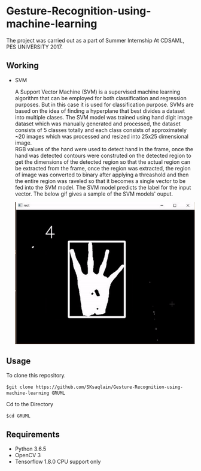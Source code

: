 # Gesture-Recognition-using-machine-learning
 The project was carried out as a part of Summer Internship At CDSAML, PES UNIVERSITY 2017.

## Working
<ul type=1>
 <li>SVM</li> 
<p>A Support Vector Machine (SVM) is a supervised machine learning algorithm that can be employed for both classification and regression purposes.
But in this case it is used for classification purpose. SVMs are based on the idea of finding a hyperplane that best divides a dataset into multiple clases. The SVM model was trained using hand digit image dataset which was manually generated and processed, the dataset consists of 5 classes totally and each class consists of approximately ~20 images which was processed and resized into 25x25 dimensional image.<br/>
 RGB values of the hand were used to detect hand in the frame, once the hand was detected contours were construted on the detected region to get the dimensions of the detected region so that the actual region can be extracted from the frame, once the region was extracted, the region of image was converted to binary after applying a threashold and then the entire region was raveled so that it becomes a single vector to be fed into the SVM model. The SVM model predicts the label for the input vector. The below gif gives a sample of the SVM models' ouput.
 
 ![](SVM_GIF.gif)
 </p>
</ul>

## Usage
To clone this repository.
```
$git clone https://github.com/SKsaqlain/Gesture-Recognition-using-machine-learning GRUML
```
Cd to  the Directory
```
$cd GRUML
```

## Requirements
<ul type=1>
    <li>Python 3.6.5</li>
    <li>OpenCV 3</li>
    <li>Tensorflow 1.8.0 CPU support only</li> 
 <ul>
    
